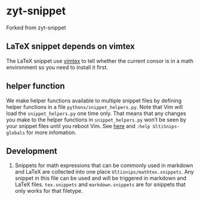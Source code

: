 # zyt-snippet

Forked from zyt-snippet

## LaTeX snippet depends on vimtex
The LaTeX snippet use [vimtex](https://github.com/lervag/vimtex) to tell whether the current consor is in a math environment so you need to install it first.

## helper function
We make helper functions available to multiple snippet files by defining helper functions in a file `pythonx/snippet_helpers.py`.
Note that Vim will load the `snippet_helpers.py` one time only. That means that any changes you make to the helper functions in `snippet_helpers.py` won’t be seen by your snippet files until you reboot Vim.
See [here](http://vimcasts.org/episodes/ultisnips-python-interpolation/) and `:help UltiSnips-globals` for more infomation.

## Development

1. Snippets for math expressions that can be commonly used in markdown and LaTeX are collected into one place `Ultisnips/mathtex.snippets`. Any snippet in this file can be used and will be triggered in markdown and LaTeX files. `tex.snippets` and `markdown.snippets` are for snippets that only works for that filetype.
